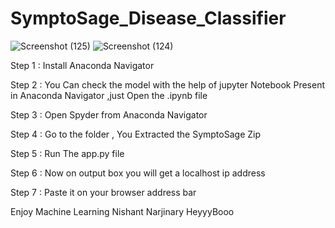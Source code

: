 # SymptoSage_Disease_Classifier

![Screenshot (125)](https://github.com/HeyyyBooo/SymptoSage_Disease_Classifier-/assets/154744741/4fe2ae13-7383-41dc-9343-44c7a24539aa)
![Screenshot (124)](https://github.com/HeyyyBooo/SymptoSage_Disease_Classifier-/assets/154744741/1e74a89d-845c-427f-ae87-d632277bb894)



Step 1 : Install Anaconda Navigator


Step 2 : You Can check the model with the help of jupyter Notebook Present in Anaconda Navigator ,just Open the .ipynb file


Step 3 : Open Spyder from Anaconda Navigator 


Step 4 : Go to the folder , You Extracted the SymptoSage Zip


Step 5 : Run The app.py file


Step 6 : Now on output box you will get a localhost ip address


Step 7 : Paste it on your browser address bar

Enjoy Machine Learning 
Nishant Narjinary
HeyyyBooo
